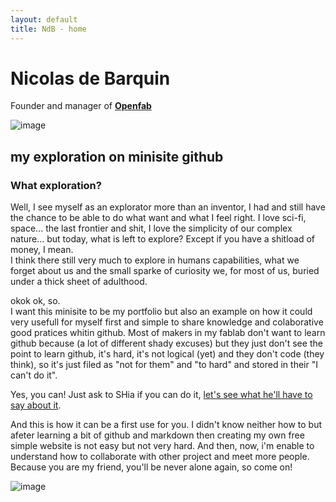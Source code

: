```yaml
---
layout: default
title: NdB - home
---
```


# Nicolas de Barquin
Founder and manager of **[Openfab](http://openfab.be)**  

![image](https://user-images.githubusercontent.com/12049360/32322176-eb1bb2de-bfc3-11e7-97d8-a2d65d46fec7.png)


## my exploration on minisite github
### What exploration?

Well, I see myself as an explorator more than an inventor, I had and still have the chance to be able to do what want and what I feel right. 
I love sci-fi, space... the last frontier and shit, I love the simplicity of our complex nature... but today, what is left to explore? Except if you have a shitload of money, I mean.  
I think there still very much to explore in humans capabilities, what we forget about us and the small sparke of curiosity we, for most of us, buried under a thick sheet of adulthood. 

okok ok, so.  
I want this minisite to be my portfolio but also an example on how it could very usefull for myself first and simple to share knowledge and colaborative good pratices whitin github. 
Most of makers in my fablab don't want to learn github because (a lot of different shady excuses) but they just don't see the point to learn github, it's hard, it's not logical (yet) and they don't code (they think), so it's just filed as "not for them" and "to hard" and stored in their "I can't do it".  

Yes, you can! Just ask to SHia if you can do it, [let's see what he'll have to say about it](https://www.youtube.com/watch?v=-NRaUjbZuOY).  

And this is how it can be a first use for you. I didn't know neither how to but afeter learning a bit of github and markdown then creating my own free simple website is not easy but not very hard. And then, now, i'm enable to understand how to collaborate with other project and meet more people. Because you are my friend, you'll be never alone again, so come on!   

![image](https://user-images.githubusercontent.com/12049360/32323816-861f4b74-bfc9-11e7-9795-781b90381454.png)

